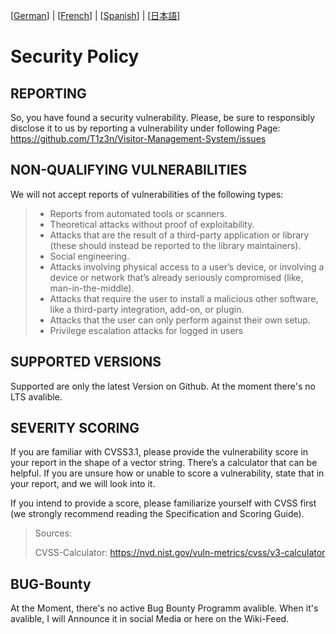 
[[German](https://github.com/T1z3n/Visitor-Management-System/blob/master/de-DE/SECURITY.md)] | [[French](https://github.com/T1z3n/Visitor-Management-System/blob/master/fr-FR/SECURITY.md)] | [[Spanish](https://github.com/T1z3n/Visitor-Management-System/blob/master/es/SECURITY.md)] | [[日本語](https://github.com/T1z3n/Visitor-Management-System/blob/master/ja/SECURITY.md)]

# Security Policy

## REPORTING
So, you have found a security vulnerability. Please, be sure to responsibly disclose it to us by reporting a vulnerability under following Page:
[https://github.com/T1z3n/Visitor-Management-System/issues
](https://github.com/T1z3n/Visitor-Management-System/security/advisories/new)
## NON-QUALIFYING VULNERABILITIES
We will not accept reports of vulnerabilities of the following types:

> - Reports from automated tools or scanners.
> - Theoretical attacks without proof of exploitability.
> - Attacks that are the result of a third-party application or library (these should instead be reported to the library maintainers).
> - Social engineering.
> - Attacks involving physical access to a user’s device, or involving a device or network that’s already seriously compromised (like, man-in-the-middle).
> - Attacks that require the user to install a malicious other software, like a third-party integration, add-on, or plugin.
> - Attacks that the user can only perform against their own setup.
> - Privilege escalation attacks for logged in users

## SUPPORTED VERSIONS

Supported are only the latest Version on Github.
At the moment there's no LTS avalible.

## SEVERITY SCORING
If you are familiar with CVSS3.1, please provide the vulnerability score in your report in the shape of a vector string. There’s a calculator that can be helpful. If you are unsure how or unable to score a vulnerability, state that in your report, and we will look into it.

If you intend to provide a score, please familiarize yourself with CVSS first (we strongly recommend reading the Specification and Scoring Guide).

> Sources:
> 
> CVSS-Calculator: https://nvd.nist.gov/vuln-metrics/cvss/v3-calculator

## BUG-Bounty

At the Moment, there's no active Bug Bounty Programm avalible.
When it's avalible, I will Announce it in social Media or here on the Wiki-Feed.

